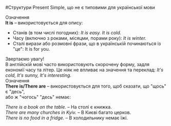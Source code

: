 #Структури Present Simple, що не є типовими для української мови

 <div class="eoz-wrap">
<span class="eoz">Означення</span>
<div class="eoz-text">
<b>It is</b> – використовується для опису:
</div>
</div>

<ul>
<li>Станів (в том числі погодних): <i>It is easy. It is cold.</i></li>
<li>Часу (включно з роками, місяцми, порами року): <i>It is winter.</i></li>
<li>Сталі вирази або розмовні фрази, що в українській починаються із "це": It is for you.</li>
</ul>


<div class="add-wrap">
<span class="add">Звертаємо увагу!</span>
<div class="add-text">
В англійскій мові часто використовують скорочену форму, задля економії часу та літер. Це ніяк не впливає на значення та переклад: <i>It's cold, It's sunny, It's interesting.</i>
</div>
</div>

 <div class="eoz-wrap">
<span class="eoz">Означення</span>
<div class="eoz-text">
<b>There is/There are</b> – використовується для того, щоб сказати, що "щось" є "десь",<br> або ж "чогось" "десь" немає:
</div>
</div>


<i>There is a book on the table.</i> – На столі є книжка.<br>
<i>There are many churches in Kyiv.</i> – В Києві багато церков.<br>
<i>There is no food in a fridge.</i> – В холодильнику немає їжі.